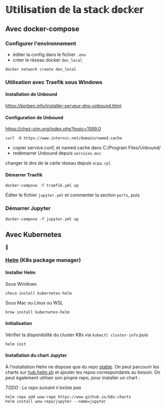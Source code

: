 # 𝕌𝕥𝕚𝕝𝕚𝕤𝕒𝕥𝕚𝕠𝕟 𝕕𝕖 𝕝𝕒 𝕤𝕥𝕒𝕔𝕜 𝕕𝕠𝕔𝕜𝕖𝕣 #

## Avec docker-compose ##

### Configurer l'environnement

- éditer la config dans le fichier `.env`
- créer le réseau docker `dev_local`

```
docker network create dev_local
```


### Utilisation avec Traefik sous Windows

#### Installation de Unbound
https://korben.info/installer-serveur-dns-unbound.html

#### Configuration de Unbound
https://chez-oim.org/index.php?topic=1599.0

```
curl -O https://www.internic.net/domain/named.cache
```

- copier service.conf, et named.cache dans C:/Program Files/Unbound/
- redémarrer Unbound depuis `services.msc`

changer le dns de la carte réseau depuis `ncpa.cpl`

#### Démarrer Traefik

```
docker-compose -f traefik.yml up
```
Éditer le fichier `jupyter.yml` et commenter la section `ports`, puis


### Démarrer Jupyter

```
docker-compose -f jupyter.yml up
```

## Avec Kubernetes ##

:construction:

### [Helm](https://helm.sh) (K8s package manager)

[//]:#(https://www.baeldung.com/kubernetes-helm)

#### Installer Helm

Sous Windows
```
choco install kubernetes-helm
```

Sous Mac ou Linux ou WSL
```
brew install kubernetes-helm
```

#### Initialisation

Vérifier la disponibilité du cluster K8s via `kubectl cluster-info` puis
```
helm init
```

#### Installation du chart Jupyter

À l'installation Helm ne dispose que du repo [stable](https://hub.helm.sh/charts/stable).
On peut parcourir les charts sur [hub.helm.sh](https://hub.helm.sh/) et ajouter les repos correspondants au besoin.
On peut également utiliser son propre repo, pour installer un chart :

*TODO : Le repo suivant n'existe pas*
```
helm repo add wow-repo https://wow.github.io/k8s-charts
helm install wow-repo/jupyter --name=jupyter
```


